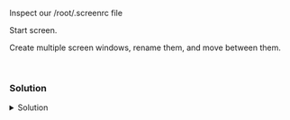Inspect our /root/.screenrc file

Start screen.

Create multiple screen windows, rename them, and move between them.

<br>

### Solution
<details>
<summary>Solution</summary>
Verify your /root/.screenrc file

```plain
cat /root/.screenrc
```{{exec}}

Create a screen session

```plain
screen
```{{exec}}

Rename the window you're in "Window1"

```plain
Ctrl A + A
```

Create a new window and name it "Window2"

```plain
Ctrl A + C
Ctrl A + A
```

 
</details>